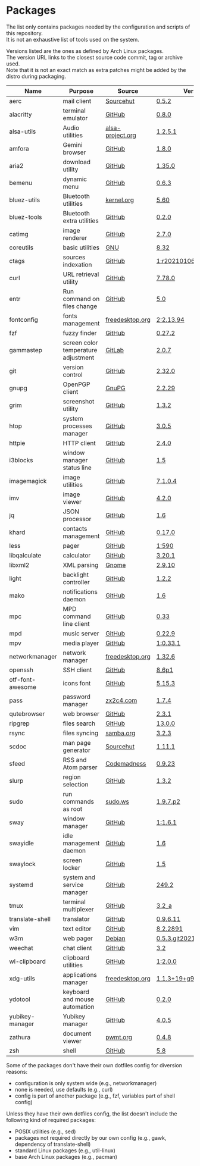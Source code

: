 # Packages

The list only contains packages needed by the configuration and scripts of this repository.  
It is not an exhaustive list of tools used on the system.

Versions listed are the ones as defined by Arch Linux packages.  
The version URL links to the closest source code commit, tag or archive used.  
Note that it is not an exact match as extra patches might be added by the distro during packaging.

| Name                   | Purpose                              | Source                                                                                 | Version                                                                                                                                     |
|------------------------|--------------------------------------|----------------------------------------------------------------------------------------|---------------------------------------------------------------------------------------------------------------------------------------------|
| aerc                   | mail client                          | [Sourcehut](https://git.sr.ht/~sircmpwn/aerc)                                          | [0.5.2](https://git.sr.ht/~sircmpwn/aerc/refs/0.5.2)                                                                                        |
| alacritty              | terminal emulator                    | [GitHub](https://github.com/jwilm/alacritty)                                           | [0.8.0](https://github.com/jwilm/alacritty/releases/tag/v0.8.0)                                                                             |
| alsa-utils             | Audio utilities                      | [alsa-project.org](http://git.alsa-project.org/?p=alsa-utils.git)                      | [1.2.5.1](http://git.alsa-project.org/?p=alsa-utils.git;a=tag;h=v1.2.5.1)                                                                   |
| amfora                 | Gemini browser                       | [GitHub](https://github.com/makeworld-the-better-one/amfora)                           | [1.8.0](https://github.com/makeworld-the-better-one/amfora/releases/tag/v1.8.0)                                                             |
| aria2                  | download utility                     | [GitHub](https://github.com/aria2/aria2)                                               | [1.35.0](https://github.com/aria2/aria2/releases/tag/release-1.35.0)                                                                        |
| bemenu                 | dynamic menu                         | [GitHub](https://github.com/Cloudef/bemenu)                                            | [0.6.3](https://github.com/Cloudef/bemenu/releases/tag/0.6.3)                                                                               |
| bluez-utils            | Bluetooth utilities                  | [kernel.org](https://git.kernel.org/pub/scm/bluetooth/bluez.git)                       | [5.60](https://git.kernel.org/pub/scm/bluetooth/bluez.git/tag/?h=5.60)                                                                      |
| bluez-tools            | Bluetooth extra utilities            | [GitHub](https://github.com/khvzak/bluez-tools)                                        | [0.2.0](https://github.com/khvzak/bluez-tools/commit/7cb788c9c43facfd2d14ff50e16d6a19f033a6a7)                                              |
| catimg                 | image renderer                       | [GitHub](https://github.com/posva/catimg)                                              | [2.7.0](https://github.com/posva/catimg/releases/tag/2.7.0)                                                                                 |
| coreutils              | basic utilities                      | [GNU](http://git.savannah.gnu.org/cgit/coreutils.git/)                                 | [8.32](http://git.savannah.gnu.org/cgit/coreutils.git/tag/?h=v8.32)                                                                         |
| ctags                  | sources indexation                   | [GitHub](https://github.com/universal-ctags/ctags)                                     | [1:r20210106+g08b1c490](https://github.com/universal-ctags/ctags/releases/tag/p5.9.20210110.0)                                              |
| curl                   | URL retrieval utility                | [GitHub](https://github.com/curl/curl)                                                 | [7.78.0](https://github.com/curl/curl/releases/tag/curl-7_78_0)                                                                             |
| entr                   | Run command on files change          | [GitHub](https://github.com/eradman/entr)                                              | [5.0](https://github.com/eradman/entr/releases/tag/5.0)                                                                                     |
| fontconfig             | fonts management                     | [freedesktop.org](https://cgit.freedesktop.org/fontconfig/)                            | [2:2.13.94](https://cgit.freedesktop.org/fontconfig/tag/?h=2.13.94)                                                                         |
| fzf                    | fuzzy finder                         | [GitHub](https://github.com/junegunn/fzf)                                              | [0.27.2](https://github.com/junegunn/fzf/releases/tag/0.27.2)                                                                               |
| gammastep              | screen color temperature adjustment  | [GitLab](https://gitlab.com/chinstrap/gammastep)                                       | [2.0.7](https://gitlab.com/chinstrap/gammastep/-/tags/v2.0.7)                                                                               |
| git                    | version control                      | [GitHub](https://github.com/git/git)                                                   | [2.32.0](https://github.com/git/git/releases/tag/v2.32.0)                                                                                   |
| gnupg                  | OpenPGP client                       | [GnuPG](https://git.gnupg.org/cgi-bin/gitweb.cgi?p=gnupg.git)                          | [2.2.29](https://git.gnupg.org/cgi-bin/gitweb.cgi?p=gnupg.git;a=tag;h=gnupg-2.2.29)                                                         |
| grim                   | screenshot utility                   | [GitHub](https://github.com/emersion/grim)                                             | [1.3.2](https://github.com/emersion/grim/releases/tag/v1.3.2)                                                                               |
| htop                   | system processes manager             | [GitHub](https://github.com/htop-dev/htop)                                             | [3.0.5](https://github.com/htop-dev/htop/releases/tag/3.0.5)                                                                                |
| httpie                 | HTTP client                          | [GitHub](https://github.com/jakubroztocil/httpie)                                      | [2.4.0](https://github.com/jakubroztocil/httpie/releases/tag/2.4.0)                                                                         |
| i3blocks               | window manager status line           | [GitHub](https://github.com/vivien/i3blocks)                                           | [1.5](https://github.com/vivien/i3blocks/releases/tag/1.5)                                                                                  |
| imagemagick            | image utilities                      | [GitHub](https://github.com/ImageMagick/ImageMagick)                                   | [7.1.0.4](https://github.com/ImageMagick/ImageMagick/releases/tag/7.1.0-4)                                                                  |
| imv                    | image viewer                         | [GitHub](https://github.com/eXeC64/imv)                                                | [4.2.0](https://github.com/eXeC64/imv/releases/tag/v4.2.0)                                                                                  |
| jq                     | JSON processor                       | [GitHub](https://github.com/stedolan/jq)                                               | [1.6](https://github.com/stedolan/jq/releases/tag/jq-1.6)                                                                                   |
| khard                  | contacts management                  | [GitHub](https://github.com/scheibler/khard)                                           | [0.17.0](https://github.com/scheibler/khard/releases/tag/v0.17.0)                                                                           |
| less                   | pager                                | [GitHub](https://github.com/gwsw/less)                                                 | [1:590](https://github.com/gwsw/less/releases/tag/v590)                                                                                     |
| libqalculate           | calculator                           | [GitHub](https://github.com/Qalculate/libqalculate)                                    | [3.20.1](https://github.com/Qalculate/libqalculate/releases/tag/v3.20.1)                                                                    |
| libxml2                | XML parsing                          | [Gnome](https://gitlab.gnome.org/GNOME/libxml2/)                                       | [2.9.10](https://gitlab.gnome.org/GNOME/libxml2/tags/v2.9.10)                                                                               |
| light                  | backlight controller                 | [GitHub](https://github.com/haikarainen/light)                                         | [1.2.2](https://github.com/haikarainen/light/releases/tag/v1.2.2)                                                                           |
| mako                   | notifications daemon                 | [GitHub](https://github.com/emersion/mako)                                             | [1.6](https://github.com/emersion/mako/releases/tag/v1.6)                                                                                   |
| mpc                    | MPD command line client              | [GitHub](https://github.com/MusicPlayerDaemon/mpc)                                     | [0.33](https://github.com/MusicPlayerDaemon/mpc/releases/tag/v0.33)                                                                         |
| mpd                    | music server                         | [GitHub](https://github.com/MusicPlayerDaemon/MPD)                                     | [0.22.9](https://github.com/MusicPlayerDaemon/MPD/releases/tag/v0.22.9)                                                                     |
| mpv                    | media player                         | [GitHub](https://github.com/mpv-player/mpv)                                            | [1:0.33.1](https://github.com/mpv-player/mpv/releases/tag/v0.33.1)                                                                          |
| networkmanager         | network manager                      | [freedesktop.org](https://cgit.freedesktop.org/NetworkManager/NetworkManager)          | [1.32.6](https://cgit.freedesktop.org/NetworkManager/NetworkManager/tag/?h=1.32.6)                                                          |
| openssh                | SSH client                           | [GitHub](https://github.com/openssh/openssh-portable)                                  | [8.6p1](https://github.com/openssh/openssh-portable/releases/tag/V_8_6_P1)                                                                  |
| otf-font-awesome       | icons font                           | [GitHub](https://github.com/FortAwesome/Font-Awesome)                                  | [5.15.3](https://github.com/FortAwesome/Font-Awesome/releases/tag/5.15.3)                                                                   |
| pass                   | password manager                     | [zx2c4.com](https://git.zx2c4.com/password-store/)                                     | [1.7.4](https://git.zx2c4.com/password-store/tag/?h=1.7.4)                                                                                  |
| qutebrowser            | web browser                          | [GitHub](https://github.com/qutebrowser/qutebrowser)                                   | [2.3.1](https://github.com/qutebrowser/qutebrowser/releases/tag/v2.3.1)                                                                     |
| ripgrep                | files search                         | [GitHub](https://github.com/BurntSushi/ripgrep)                                        | [13.0.0](https://github.com/BurntSushi/ripgrep/releases/tag/13.0.0)                                                                         |
| rsync                  | files syncing                        | [samba.org](https://git.samba.org/?p=rsync.git)                                        | [3.2.3](https://git.samba.org/?p=rsync.git;a=tag;h=refs/tags/v3.2.3)                                                                        |
| scdoc                  | man page generator                   | [Sourcehut](https://git.sr.ht/~sircmpwn/scdoc)                                         | [1.11.1](https://git.sr.ht/~sircmpwn/scdoc/refs/1.11.1)                                                                                     |
| sfeed                  | RSS and Atom parser                  | [Codemadness](https://codemadness.org/git/sfeed)                                       | [0.9.23](https://codemadness.org/git/sfeed/commit/f2c8685cc00d1d22e61368fbb8283b379cc2e3df.html)                                            |
| slurp                  | region selection                     | [GitHub](https://github.com/emersion/slurp)                                            | [1.3.2](https://github.com/emersion/slurp/releases/tag/v1.3.2)                                                                              |
| sudo                   | run commands as root                 | [sudo.ws](https://www.sudo.ws/repos/sudo)                                              | [1.9.7.p2](https://www.sudo.ws/repos/sudo/rev/SUDO_1_9_7p2)                                                                                 |
| sway                   | window manager                       | [GitHub](https://github.com/swaywm/sway)                                               | [1:1.6.1](https://github.com/swaywm/sway/releases/tag/1.6.1)                                                                                |
| swayidle               | idle management daemon               | [GitHub](https://github.com/swaywm/swayidle)                                           | [1.6](https://github.com/swaywm/swayidle/releases/tag/1.6)                                                                                  |
| swaylock               | screen locker                        | [GitHub](https://github.com/swaywm/swaylock)                                           | [1.5](https://github.com/swaywm/swaylock/releases/tag/1.5)                                                                                  |
| systemd                | system and service manager           | [GitHub](https://github.com/systemd/systemd)                                           | [249.2](https://github.com/systemd/systemd-stable/releases/tag/v249.2)                                                                      |
| tmux                   | terminal multiplexer                 | [GitHub](https://github.com/tmux/tmux)                                                 | [3.2_a](https://github.com/tmux/tmux/releases/tag/3.2a)                                                                                     |
| translate-shell        | translator                           | [GitHub](https://github.com/soimort/translate-shell)                                   | [0.9.6.11](https://github.com/soimort/translate-shell/releases/tag/v0.9.6.11)                                                               |
| vim                    | text editor                          | [GitHub](https://github.com/vim/vim)                                                   | [8.2.2891](https://github.com/vim/vim/releases/tag/v8.2.2891)                                                                               |
| w3m                    | web pager                            | [Debian](https://salsa.debian.org/debian/w3m)                                          | [0.5.3.git20210102_6](https://salsa.debian.org/debian/w3m/commit/6376b90cdf93c367f39d1f74e3689367a4ca141b)                                  |
| weechat                | chat client                          | [GitHub](https://github.com/weechat/weechat)                                           | [3.2](https://github.com/weechat/weechat/releases/tag/v3.2)                                                                                 |
| wl-clipboard           | clipboard utilities                  | [GitHub](https://github.com/bugaevc/wl-clipboard)                                      | [1:2.0.0](https://github.com/bugaevc/wl-clipboard/releases/tag/v2.0.0)                                                                      |
| xdg-utils              | applications manager                 | [freedesktop.org](https://cgit.freedesktop.org/xdg/xdg-utils/)                         | [1.1.3+19+g9816ebb](https://cgit.freedesktop.org/xdg/xdg-utils/commit/?id=9816ebb3e6fd9f23e993b8b7fcbd56f92d9c9197)                         |
| ydotool                | keyboard and mouse automation        | [GitHub](https://github.com/ReimuNotMoe/ydotool)                                       | [0.2.0](https://github.com/ReimuNotMoe/ydotool/releases/tag/v0.2.0)                                                                         |
| yubikey-manager        | Yubikey manager                      | [GitHub](https://github.com/Yubico/yubikey-manager)                                    | [4.0.5](https://github.com/Yubico/yubikey-manager/releases/tag/yubikey-manager-4.0.5)                                                       |
| zathura                | document viewer                      | [pwmt.org](https://git.pwmt.org/pwmt/zathura)                                          | [0.4.8](https://git.pwmt.org/pwmt/zathura/tags/0.4.8)                                                                                       |
| zsh                    | shell                                | [GitHub](https://github.com/zsh-users/zsh)                                             | [5.8](https://github.com/zsh-users/zsh/releases/tag/zsh-5.8)                                                                                |

Some of the packages don't have their own dotfiles config for diversion reasons:
- configuration is only system wide (e.g., networkmanager)
- none is needed, use defaults (e.g., curl)
- config is part of another package (e.g., fzf, variables part of shell config)

Unless they have their own dotfiles config, the list doesn't include the following kind of required packages:
- POSIX utilities (e.g., sed)
- packages not required directly by our own config (e.g., gawk, dependency of translate-shell)
- standard Linux packages (e.g., util-linux)
- base Arch Linux packages (e.g., pacman)
